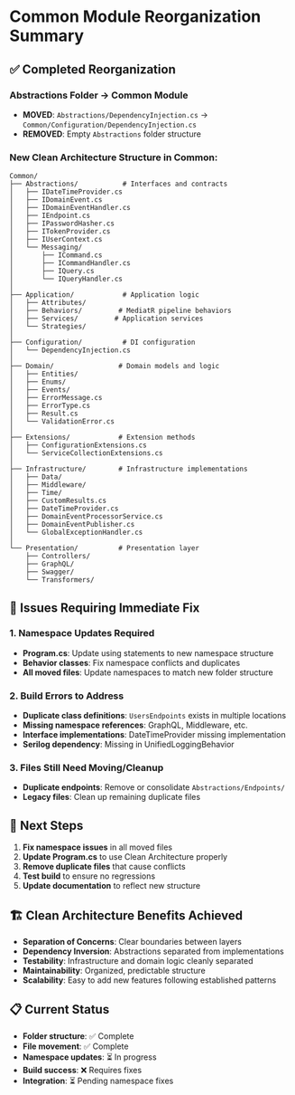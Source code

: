 # Common Module Reorganization Summary

## ✅ Completed Reorganization

### Abstractions Folder → Common Module
- **MOVED**: `Abstractions/DependencyInjection.cs` → `Common/Configuration/DependencyInjection.cs`
- **REMOVED**: Empty `Abstractions` folder structure

### New Clean Architecture Structure in Common:

```
Common/
├── Abstractions/           # Interfaces and contracts
│   ├── IDateTimeProvider.cs
│   ├── IDomainEvent.cs
│   ├── IDomainEventHandler.cs
│   ├── IEndpoint.cs
│   ├── IPasswordHasher.cs
│   ├── ITokenProvider.cs
│   ├── IUserContext.cs
│   └── Messaging/
│       ├── ICommand.cs
│       ├── ICommandHandler.cs
│       ├── IQuery.cs
│       └── IQueryHandler.cs
│
├── Application/            # Application logic
│   ├── Attributes/
│   ├── Behaviors/         # MediatR pipeline behaviors
│   ├── Services/         # Application services
│   └── Strategies/
│
├── Configuration/          # DI configuration
│   └── DependencyInjection.cs
│
├── Domain/                # Domain models and logic
│   ├── Entities/
│   ├── Enums/
│   ├── Events/
│   ├── ErrorMessage.cs
│   ├── ErrorType.cs
│   ├── Result.cs
│   └── ValidationError.cs
│
├── Extensions/            # Extension methods
│   ├── ConfigurationExtensions.cs
│   └── ServiceCollectionExtensions.cs
│
├── Infrastructure/        # Infrastructure implementations
│   ├── Data/
│   ├── Middleware/
│   ├── Time/
│   ├── CustomResults.cs
│   ├── DateTimeProvider.cs
│   ├── DomainEventProcessorService.cs
│   ├── DomainEventPublisher.cs
│   └── GlobalExceptionHandler.cs
│
└── Presentation/          # Presentation layer
    ├── Controllers/
    ├── GraphQL/
    ├── Swagger/
    └── Transformers/
```

## 🔧 Issues Requiring Immediate Fix

### 1. Namespace Updates Required
- **Program.cs**: Update using statements to new namespace structure
- **Behavior classes**: Fix namespace conflicts and duplicates
- **All moved files**: Update namespaces to match new folder structure

### 2. Build Errors to Address
- **Duplicate class definitions**: `UsersEndpoints` exists in multiple locations
- **Missing namespace references**: GraphQL, Middleware, etc.
- **Interface implementations**: DateTimeProvider missing implementation
- **Serilog dependency**: Missing in UnifiedLoggingBehavior

### 3. Files Still Need Moving/Cleanup
- **Duplicate endpoints**: Remove or consolidate `Abstractions/Endpoints/`
- **Legacy files**: Clean up remaining duplicate files

## 🎯 Next Steps

1. **Fix namespace issues** in all moved files
2. **Update Program.cs** to use Clean Architecture properly
3. **Remove duplicate files** that cause conflicts
4. **Test build** to ensure no regressions
5. **Update documentation** to reflect new structure

## 🏗️ Clean Architecture Benefits Achieved

- **Separation of Concerns**: Clear boundaries between layers
- **Dependency Inversion**: Abstractions separated from implementations  
- **Testability**: Infrastructure and domain logic cleanly separated
- **Maintainability**: Organized, predictable structure
- **Scalability**: Easy to add new features following established patterns

## 📋 Current Status

- **Folder structure**: ✅ Complete
- **File movement**: ✅ Complete  
- **Namespace updates**: ⏳ In progress
- **Build success**: ❌ Requires fixes
- **Integration**: ⏳ Pending namespace fixes
